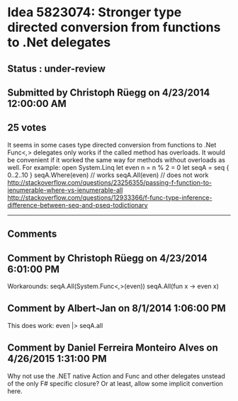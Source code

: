 # Idea 5823074: Stronger type directed conversion from functions to .Net delegates #

## Status : under-review

## Submitted by Christoph Rüegg on 4/23/2014 12:00:00 AM

## 25 votes

It seems in some cases type directed conversion from functions to .Net Func<_,_> delegates only works if the called method has overloads. It would be convenient if it worked the same way for methods without overloads as well.
For example:
open System.Linq
let even n = n % 2 = 0
let seqA = seq { 0..2..10 }
seqA.Where(even) // works
seqA.All(even) // does not work
http://stackoverflow.com/questions/23256355/passing-f-function-to-ienumerable-where-vs-ienumerable-all
http://stackoverflow.com/questions/12933366/f-func-type-inference-difference-between-seq-and-pseq-todictionary


------------------------
## Comments


## Comment by Christoph Rüegg on 4/23/2014 6:01:00 PM
Workarounds:
seqA.All(System.Func<_,_>(even))
seqA.All(fun x -> even x)


## Comment by Albert-Jan on 8/1/2014 1:06:00 PM
This does work:
even |> seqA.all


## Comment by Daniel Ferreira Monteiro Alves on 4/26/2015 1:31:00 PM
Why not use the .NET native Action and Func and other delegates unstead of the only F# specific closure? Or at least, allow some implicit convertion here.

